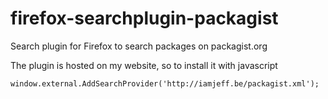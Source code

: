 firefox-searchplugin-packagist
==============================

Search plugin for Firefox to search packages on packagist.org

The plugin is hosted on my website, so to install it with javascript 

    window.external.AddSearchProvider('http://iamjeff.be/packagist.xml');

